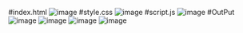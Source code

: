 #index.html
![image](https://github.com/ashwinidhole28/pure-js-counter-app/assets/159869231/f5974a72-da14-465c-aabf-f43d030deefb)
#style.css
![image](https://github.com/ashwinidhole28/pure-js-counter-app/assets/159869231/2aa2a2cb-198e-4fc1-9fdf-10a3cb96ce55)
#script.js
![image](https://github.com/ashwinidhole28/pure-js-counter-app/assets/159869231/9b6d2e3c-2316-4b6e-80af-f80092eca956)
#OutPut
![image](https://github.com/ashwinidhole28/pure-js-counter-app/assets/159869231/d12568fa-bf95-4e13-8a62-7693baccaa9b)
![image](https://github.com/ashwinidhole28/pure-js-counter-app/assets/159869231/b473eed4-29e9-4404-923d-d5fb70c17d0b)
![image](https://github.com/ashwinidhole28/pure-js-counter-app/assets/159869231/7562f44e-d21b-4751-bb6a-54fb119737fc)
![image](https://github.com/ashwinidhole28/pure-js-counter-app/assets/159869231/c330d8b3-236e-4d35-b75f-3d9aacfd5cfe)


